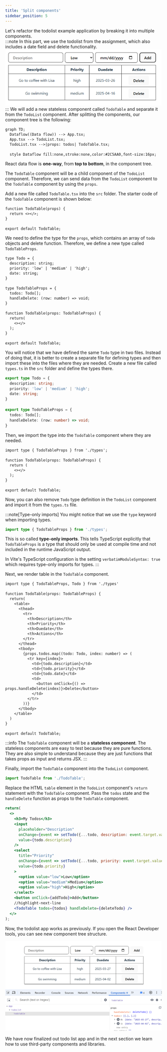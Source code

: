```yaml
---
title: 'Split components'
sidebar_position: 5
---
```

Let's refactor the todolist example application by breaking it into multiple components.  
:::note 
In this part, we  use the todolist from the assignment, which also includes a date field and delete functionality.
![Todolist](./img/todolist2.png)
:::
We will add a new stateless component called `TodoTable` and separate it from the `TodoList` component. After splitting the components, our component tree is the following:
```mermaid
graph TD;
  Dataflow((Data flow)) --> App.tsx;
  App.tsx --> TodoList.tsx;
  TodoList.tsx -->|props: todos| TodoTable.tsx;
  
  style Dataflow fill:none,stroke:none,color:#2C5AA0,font-size:16px;
```

React data flow is **one-way**, from **top to bottom**, in the component tree.

The `TodoTable` component will be a child component of the `TodoList` component. Therefore, we can send data from the `TodoList` component to the `TodoTable` component by using the `props`.

Add a new file called `TodoTable.tsx` into the `src` folder. The starter code of the `TodoTable` component is shown below:
```tsx title="TodoTable.tsx"
function TodoTable(props) {
  return <></>;
}

export default TodoTable;
```
We need to define the type for the `props`, which contains an array of `todo` objects and delete function. Therefore, we define a new type called `TodoTableProps`.

```tsx title="TodoTable.tsx"
type Todo = {
  description: string;
  priority: 'low' | 'medium' | 'high';
  date: string;
}

type TodoTableProps = {
  todos: Todo[];
  handleDelete: (row: number) => void;
}

function TodoTable(props: TodoTableProps) {
  return(
    <></>
  );
}

export default TodoTable;
```
You will notice that we have defined the same `Todo` type in two files. Instead of doing that, it is better to create a separate file for defining types and then import these into the files where they are needed. Create a new file called `types.ts` in the `src` folder and define the types there.

```ts title="types.ts"
export type Todo = {
  description: string;
  priority: 'low' | 'medium' | 'high';
  date: string;
}

export type TodoTableProps = {
  todos: Todo[];
  handleDelete: (row: number) => void;
}
```
Then, we import the type into the `TodoTable` component where they are needed.
```tsx title="TodoTable.tsx"
import type { TodoTableProps } from './types';

function TodoTable(props: TodoTableProps) {
  return (
    <></>
  );
}

export default TodoTable;
```
Now, you can also remove `Todo` type definition in the `TodoList` component and import it from the `types.ts` file.

:::note[Type-only imports] 
You might notice that we use the `type` keyword when importing types.
```ts
import type { TodoTableProps } from './types';
```
This is so called **type-only imports**. This tells TypeScript explicitly that `TodoTableProps` is a type that should only be used at compile time and not included in the runtime JavaScript output.

In Vite's TypeScript configuration is the setting `verbatimModuleSyntax: true` which requires type-only imports for types.
:::

Next, we render table in the `TodoTable` component.
```tsx title="TodoTable.tsx"
import type { TodoTableProps, Todo } from './types'

function TodoTable(props: TodoTableProps) {
  return(
    <table>
      <thead>
        <tr>
          <th>Description</th>
          <th>Priority</th>
          <th>Duedate</th>
          <th>Actions</th>
        </tr>
      </thead>
      <tbody>
        {props.todos.map((todo: Todo, index: number) => (
          <tr key={index}>
            <td>{todo.description}</td>
            <td>{todo.priority}</td>
            <td>{todo.date}</td>
            <td>
              <button onClick={() => props.handleDelete(index)}>Delete</button> 
            </td>
          </tr>
        ))}
      </tbody>
    </table>     
  )
}

export default TodoTable;
```
:::info
The `TodoTable` component will be a **stateless component**. The stateless components are easy to test because they are pure functions. They are also simple to understand because they are just functions that takes props as input and returns JSX.
:::

Finally, import the `TodoTable` component into the `TodoList` component.
```js title="TodoList.tsx"
import TodoTable from './TodoTable';
```
Replace the HTML `table` element in the `TodoList` component's `return` statement with the `TodoTable` component. Pass the `todos` state and the `handleDelete` function as props to the `TodoTable` component.
```jsx title="TodoList.tsx"
return(
  <>
    <h3>My Todos</h3>
    <input 
      placeholder="Description" 
      onChange={event => setTodo({...todo, description: event.target.value})} 
      value={todo.description} 
    />
    <select
      title="Priority"
      onChange={event => setTodo({...todo, priority: event.target.value as 'low' | 'medium' | 'high'})} 
      value={todo.priority} 
    >
      <option value="low">Low</option>
      <option value="medium">Medium</option>
      <option value="high">High</option>
    </select>
    <button onClick={addTodo}>Add</button>
    //highlight-next-line
    <TodoTable todos={todos} handleDelete={deleteTodo} />
  </>
);
```
Now, the todolist app works as previously. If you open the React Developer tools, you can see new component tree structure.

![todolist with splitted table](img/splitted_todolist.png)

We have now finalized out todo list app and in the next section we learn how to use third-party components and libraries.